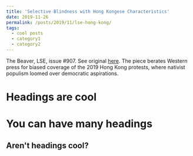 ```yaml
---
title: 'Selective Blindness with Hong Kongese Characteristics'
date: 2019-11-26
permalink: /posts/2019/11/lse-hong-kong/
tags:
  - cool posts
  - category1
  - category2
---
```


The Beaver, LSE, issue #907. See original [here](https://issuu.com/readbeaveronline/docs/full_80e3cee5900f8c). The piece berates Western press for biased coverage of the 2019 Hong Kong protests, where nativist populism loomed over democratic aspirations.

Headings are cool
======

You can have many headings
======

Aren't headings cool?
------